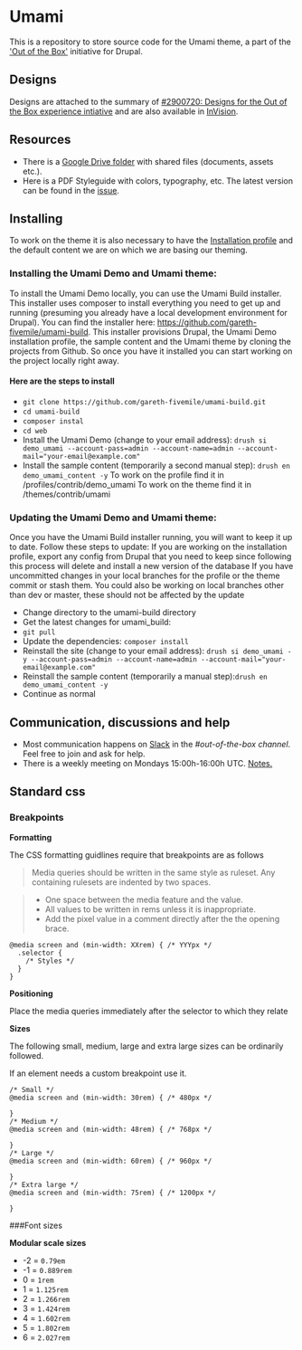 # Umami

This is a repository to store source code for the Umami theme, a part of the ['Out of the Box'](https://www.drupal.org/node/2847582) initiative for Drupal.

## Designs
Designs are attached to the summary of <a href="https://www.drupal.org/node/2900720">#2900720: Designs for the Out of the Box experience intiative</a> and are also available in <a href="https://projects.invisionapp.com/share/MECDJD8GP#/screens/243951129_Umami_-_Front_-_Sketch_1_-_Desktop">InVision</a>.

## Resources
* There is a <a href="https://drive.google.com/drive/folders/0B7MA3IYYh44bMzNsVXhKNGpZNDQ">Google Drive folder</a> with shared files (documents, assets etc.).
* Here is a PDF Styleguide with colors, typography, etc. The latest version can be found in the <a href="https://www.drupal.org/node/2881910#comment-12279271">issue</a>.

## Installing
To work on the theme it is also necessary to have the [Installation profile](https://github.com/gareth-fivemile/demo_umami) and the default content we are on which we are basing our theming.

### Installing the Umami Demo and Umami theme:
To install the Umami Demo locally, you can use the Umami Build installer. This installer uses composer to install everything you need to get up and running (presuming you already have a local development environment for Drupal). You can find the installer here: https://github.com/gareth-fivemile/umami-build. This installer provisions Drupal, the Umami Demo installation profile, the sample content and the Umami theme by cloning the projects from Github. So once you have it installed you can start working on the project locally right away.

#### Here are the steps to install
* `git clone https://github.com/gareth-fivemile/umami-build.git`
* `cd umami-build`
* `composer instal`
* `cd web`
* Install the Umami Demo (change to your email address): `drush si demo_umami --account-pass=admin --account-name=admin --account-mail="your-email@example.com"`
* Install the sample content (temporarily a second manual step): `drush en demo_umami_content -y`
To work on the profile find it in /profiles/contrib/demo_umami
To work on the theme find it in /themes/contrib/umami

### Updating the Umami Demo and Umami theme:
Once you have the Umami Build installer running, you will want to keep it up to date. Follow these steps to update:
If you are working on the installation profile, export any config from Drupal that you need to keep since following this process will delete and install a new version of the database
If you have uncommitted changes in your local branches for the profile or the theme commit or stash them. You could also be working on local branches other than dev or master, these should not be affected by the update
* Change directory to the umami-build directory
* Get the latest changes for umami_build:
* `git pull`
* Update the dependencies: `composer install`
* Reinstall the site (change to your email address): `drush si demo_umami -y --account-pass=admin --account-name=admin --account-mail="your-email@example.com"`
* Reinstall the sample content (temporarily a manual step):`drush en demo_umami_content -y`
* Continue as normal


## Communication, discussions and help
* Most communication happens on <a href="https://drupaltwig-slack.herokuapp.com/">Slack</a> in the <em>#out-of-the-box channel</em>. Feel free to join and ask for help.
* There is a weekly meeting on Mondays 15:00h-16:00h UTC. [Notes.](https://docs.google.com/document/d/1mF2C3K7HGg5rFv7E3UpmGcobSjDQLo18TH3BLN4ZWRo/edit#)

## Standard css

### Breakpoints

**Formatting**

The CSS formatting guidlines require that breakpoints are as follows

> Media queries should be written in the same style as ruleset. Any containing rulesets are indented by two spaces.

> * One space between the media feature and the value.
> * All values to be written in rems unless it is inappropriate.
> * Add the pixel value in a comment directly after the the opening brace.

```
@media screen and (min-width: XXrem) { /* YYYpx */
  .selector {
    /* Styles */
  }
}
```

**Positioning**

Place the media queries immediately after the selector to which they relate

**Sizes**

The following small, medium, large and extra large sizes can be ordinarily followed.

If an element needs a custom breakpoint use it.

```
/* Small */
@media screen and (min-width: 30rem) { /* 480px */

}
/* Medium */
@media screen and (min-width: 48rem) { /* 768px */

}
/* Large */
@media screen and (min-width: 60rem) { /* 960px */

}
/* Extra large */
@media screen and (min-width: 75rem) { /* 1200px */

}
```

###Font sizes

**Modular scale sizes**

- -2 = `0.79em`
- -1 = `0.889rem`
- 0 = `1rem`
- 1 = `1.125rem`
- 2 = `1.266rem`
- 3 = `1.424rem`
- 4 = `1.602rem`
- 5 = `1.802rem`
- 6 = `2.027rem`